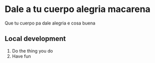 # Dale a tu cuerpo alegria macarena
Que tu cuerpo pa dale alegria e cosa buena


## Local development
 1. Do the thing you do
 2. Have fun
